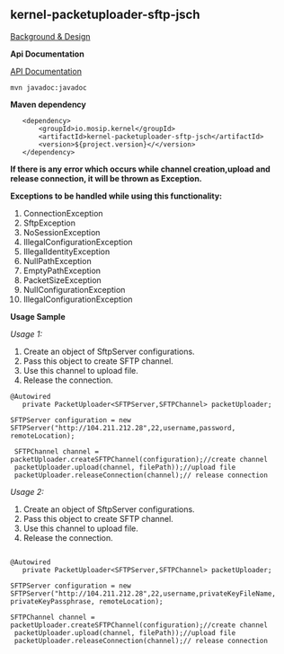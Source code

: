 ## kernel-packetuploader-sftp-jsch
[Background & Design](../../design/kernel/kernel-packetuploader.md)

**Api Documentation**

[API Documentation <TBA>](TBA)

```
mvn javadoc:javadoc
```

**Maven dependency**
  
 ```
    <dependency>
		<groupId>io.mosip.kernel</groupId>
		<artifactId>kernel-packetuploader-sftp-jsch</artifactId>
		<version>${project.version}</</version>
	</dependency>
 ```

**If there is any error which occurs while channel creation,upload and release connection, it will be thrown as Exception.** 

**Exceptions to be handled while using this functionality:**
1.  ConnectionException
2.  SftpException
3.  NoSessionException
4.  IllegalConfigurationException
5.  IllegalIdentityException
6.  NullPathException
7.  EmptyPathException
8.  PacketSizeException
9.  NullConfigurationException
10. IllegalConfigurationException

**Usage Sample**



 *Usage 1:*
 
1. Create an object of SftpServer configurations.
2. Pass this object to create SFTP channel.
3. Use this channel to upload file.
4. Release the connection.
 
 ```
 @Autowired
	private PacketUploader<SFTPServer,SFTPChannel> packetUploader;
 
 SFTPServer configuration = new SFTPServer("http://104.211.212.28",22,username,password, remoteLocation);
 
  SFTPChannel channel = packetUploader.createSFTPChannel(configuration);//create channel
  packetUploader.upload(channel, filePath));//upload file
  packetUploader.releaseConnection(channel);// release connection
 
 ```

*Usage 2:*
 
 1. Create an object of SftpServer configurations.
 2. Pass this object to create SFTP channel.
 3. Use this channel to upload file.
 4. Release the connection.

 ```
  
@Autowired
	private PacketUploader<SFTPServer,SFTPChannel> packetUploader;

SFTPServer configuration = new SFTPServer("http://104.211.212.28",22,username,privateKeyFileName, privateKeyPassphrase, remoteLocation);

 SFTPChannel channel = packetUploader.createSFTPChannel(configuration);//create channel
  packetUploader.upload(channel, filePath));//upload file
  packetUploader.releaseConnection(channel);// release connection
 
 
 ```

